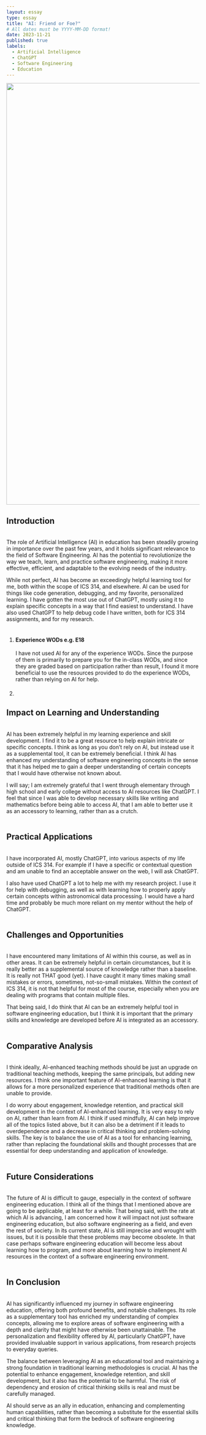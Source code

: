 ```yaml
---
layout: essay
type: essay
title: "AI: Friend or Foe?"
# All dates must be YYYY-MM-DD format!
date: 2023-11-21
published: true
labels:
  - Artificial Intelligence
  - ChatGPT
  - Software Engineering
  - Education
---
```


<p>
	<img width="1100px" src="../img/IslandSnowPic.PNG" class="img-thumbnail" >
<h2>Introduction</h2><br>
  The role of Artificial Intelligence (AI) in education has been steadily growing in importance over the past few years, and it holds significant relevance to the field of Software Engineering. 
  AI has the potential to revolutionize the way we teach, learn, and practice software engineering, making it more effective, efficient, and adaptable to the evolving needs of the industry. 
  <br>

  While not perfect, AI has become an exceedingly helpful learning tool for me, both within the scope of ICS 314, and elsewhere. AI can be used for things like code generation, debugging, and my favorite, 
  personalized learning. I have gotten the most use out of ChatGPT, mostly using it to explain specific concepts in a way that I find easiest to understand. I have also used ChatGPT to help debug code I have written,
  both for ICS 314 assignments, and for my research.
<br><br>

<ol>
  <li>
    <h4>Experience WODs e.g. E18</h4>
    <p>
      I have not used AI for any of the experience WODs. Since the purpose of them is primarily to prepare you for the in-class WODs, and since they are graded based on participation rather than result,
      I found it more beneficial to use the resources provided to do the experience WODs, rather than relying on AI for help.
    </p>
  </li>
   <li>
    <h4></h4>
  </li>
</ol>



<h2>Impact on Learning and Understanding</h2><br>
  AI has been extremely helpful in my learning experience and skill development. I find it to be a great resource to help explain intricate or specific concepts. I think as long as you don’t rely on AI, 
  but instead use it as a supplemental tool, it can be extremely beneficial. I think AI has enhanced my understanding of software engineering concepts in the sense that it has helped me to gain a deeper 
  understanding of certain concepts that I would have otherwise not known about. 
  <br>

  I will say; I am extremely grateful that I went through elementary through high school and early college without access to AI resources like ChatGPT. I feel that since I was able to develop necessary skills like 
  writing and mathematics before being able to access AI, that I am able to better use it as an accessory to learning, rather than as a crutch.
<br><br>

<h2>Practical Applications</h2><br>
  I have incorporated AI, mostly ChatGPT, into various aspects of my life outside of ICS 314. For example if I have a specific or contextual question and am unable to find an acceptable answer on the web, 
  I will ask ChatGPT.
  <br>

  I also have used ChatGPT a lot to help me with my research project. I use it for help with debugging, as well as with learning how to properly apply certain concepts within astronomical data processing. 
  I would have a hard time and probably be much more reliant on my mentor without the help of ChatGPT.
<br><br>

<h2>Challenges and Opportunities</h2><br>
  I have encountered many limitations of AI within this course, as well as in other areas. It can be extremely helpful in certain circumstances, but it is really better as a supplemental source of knowledge 
  rather than a baseline. It is really not THAT good (yet). I have caught it many times making small mistakes or errors, sometimes, not-so-small mistakes. Within the context of ICS 314, it is not that helpful 
  for most of the course, especially when you are dealing with programs that contain multiple files. 
  <br>

  That being said, I do think that AI can be an extremely helpful tool in software engineering education, but I think it is important that the primary skills and knowledge are developed before
  AI is integrated as an accessory.
<br><br>

<h2>Comparative Analysis</h2><br>
  I think ideally, AI-enhanced teaching methods should be just an upgrade on traditional teaching methods, keeping the same principals, but adding new resources. I think one important feature of AI-enhanced
  learning is that it allows for a more personalized experience that traditional methods often are unable to provide. 
  <br>

  I do worry about engagement, knowledge retention, and practical skill development in the context of AI-enhanced learning. It is very easy to rely on AI, rather than learn from AI. I think if used mindfully, 
  AI can help improve all of the topics listed above, but it can also be a detriment if  it leads to overdependence and a decrease in critical thinking and problem-solving skills. The key is to balance 
  the use of AI as a tool for enhancing learning, rather than replacing the foundational skills and thought processes that are essential for deep understanding and application of knowledge.
<br><br>

<h2>Future Considerations</h2><br>
  The future of AI is difficult to gauge, especially in the context of software engineering education. I think all of the things that I mentioned above are going to be applicable, 
  at least for a while. That being said, with the rate at which AI is advancing, I am concerned how it will impact not just software engineering education, but also software engineering as a field, 
  and even the rest of society. In its current state, AI is still imprecise and wrought with issues, but it is possible that these problems may become obsolete. In that case perhaps software engineering 
  education will become less about learning how to program, and more about learning how to implement AI resources in the context of a software engineering environment.
<br><br>



<h2>In Conclusion</h2><br>
  AI has significantly influenced my journey in software engineering education, offering both profound benefits, and notable challenges. Its role as a supplementary tool has enriched my understanding of complex concepts, 
  allowing me to explore areas of software engineering with a depth and clarity that might have otherwise been unattainable. The personalization and flexibility offered by AI, particularly ChatGPT, have 
  provided invaluable support in various applications, from research projects to everyday queries.
  <br>
  
  The balance between leveraging AI as an educational tool and maintaining a strong foundation in traditional learning methodologies is crucial. AI has the potential to enhance engagement, knowledge retention,
  and skill development, but it also has the potential to be harmful. The risk of dependency and erosion of critical thinking skills is real and must be carefully managed.
  <br>
  
  AI should serve as an ally in education, enhancing and complementing human capabilities, rather than becoming a substitute for the essential skills and critical thinking that form the bedrock 
  of software engineering knowledge.
</p>
